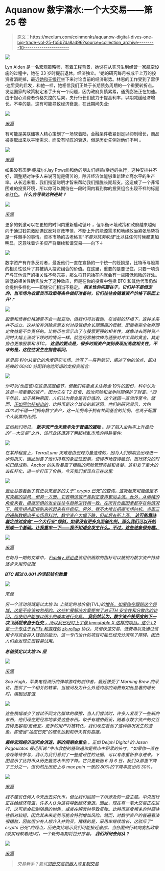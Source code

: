 # Aquanow 数字潜水:一个大交易——第 25 卷

> 原文：<https://medium.com/coinmonks/aquanow-digital-dives-one-big-trade-vol-25-fb5b7da8ad96?source=collection_archive---------10----------------------->

![](img/9e599bd3b588456debbc0757bb1647e9.png)

Lyn Alden 是一名宏观策略师，有着工程背景，她说在从实习生到经营一家航空设施的过程中，她在 33 岁时提前退休，经济独立。“她的研究每月被成千上万的投资者消耗掉，最近[她和无银行](https://www.youtube.com/watch?v=XaHuwUDd1C8)坐下来讨论当前的经济形势。林恩的工作受到了雷伊·达里奥的启发，和他一样，她相信我们正处于长期债务周期的一个重要转折点。发达国家的政策制定者手头有一个问题，因为政府负债累累，通货膨胀正在加速。由于担心消费者价格失控的后果，央行行长们致力于提高利率，以期减缓经济增长。不幸的是，这有可能导致经济衰退，在此期间失业:

![](img/c7d8f7c26bdb66cf62996c5d4a9f88c4.png)

[*来源*](https://www.lynalden.com/june-2022-newsletter/)

有可能是美联储等人精心策划了一场软着陆，金融条件收紧到足以抑制增长，商品被提取出来以平衡需求，而没有彻底的衰退，但是历史先例对他们不利 。

![](img/a8c2ec89b6659e8776a02a95c4a9c1e0.png)

[*来源*](https://noahpinion.substack.com/p/it-looks-like-were-headed-for-a-soft)

如果没有杰伊·鲍威尔(Jay Powell)和他的朋友们娴熟/幸运的执行，这种安排并不好，调整期对许多人来说可能是痛苦的，除非经济体能够重新建立高水平的生产率。从长远来看，我们指望聪明才智来帮助我们摆脱长期超支。这造成了一个非常困难的投资环境，所以你可以期待在一段时间内看到你的投资组合出现不祥的标题和红色。 ***什么会导致这种逆转？***

![](img/43a37b790892dba732b034b7f84c7cc3.png)

[*来源*](https://www.lynalden.com/june-2022-newsletter/)

更多的刺激可以在更短的时间内重新启动循环 ，但平衡环境政策和政府越来越倾向于通过钱包激励选民反对财政审慎、不断上升的能源需求和地缘政治紧张局势将是一件棘手的事情。资本市场的古老格言“*不要对抗美联储*”比以往任何时候都更加明显，这意味着许多资产将继续和谐交易——向下↓

![](img/b539733488efb28446052aae3579c811.png)

数字资产有许多反对者，最近他们一直在宣扬的一个统一的贬损是，比特币与股票的相关性驳斥了其被纳入投资组合的价值。在这里，重要的是要记住，只要一项资产与其他资产的相关性不够完美，那么将其包括在内就会有一些降低风险的好处。较低的相关性确实放大了这种效应，但是在你的投资中包括 BTC 和其他代币仍然会提供多样化——即使它们相当不稳定。 ***相关性的问题在于，它们并不是恒定的，当市场为收紧货币政策等条件做好准备时，它们往往会随着资产价格下跌而上升****:*

*![](img/41b167b7c3fa28a91dafff42cf3a95b2.png)*

*股票和债券价格通常不会一起变动，但我们可以看到，在当前的环境下，这种关系并不成立。这并没有消除息票支付对投资组合长期回报的贡献，配置者完全放弃固定收益是不负责任的。比特币也显示出了与股票更强的相关性，就像过去两种资产同时大幅上涨或下跌时的情况一样。就连经常被吹捧为通胀对冲工具的黄金，其走势也更像股票和 BTC。 ***这里的要点是，很多时候资产类别表现出高度相关性，不幸的是，这往往发生在抛售期间。****

*克里斯·科尔从量化的角度研究市场，他写了一系列笔记，阐述了他的论点，即从经典的 60/40 分配转向他所谓的龙投资组合:*

*![](img/b5a5f657488948b0288a71b3d36ea653.png)*

*你可以(也应该)在这里挖掘细节，但我们将重点关注黄金 19%的股份，科尔认为这是一项重要的资产，因为它在 T2 贬值、政治风险和战争时期保护了财富。“四千年前，出于某种原因，人们认为黄金是有价值的，这个迷因一直流传至今。然而，[正如阿尔托指出的](https://www.altoira.com/wp-content/uploads/2022/06/Alto2022AlternativeInvestingReport.pdf)，比特币是这个城市的新迷因。他们的研究显示，大约 40%的千禧一代拥有数字资产，这一比例高于拥有共同基金的比例，也高于配置个人股票的比例。*

*正如我们所见， ***数字资产也未能幸免于普遍的避险*** 。除了陷入由利率上升推动的“一大交易”之外，该行业还遭遇了两起扰乱市场的特殊事件:*

*![](img/a77621bdb0b30f09d8a45ffb5a4b8548.png)*

*在某种程度上，Terra/Luna 灾难是由宏观力量造成的，因为人们预期会出现进一步的损失，因此抛售了他们持有的象征性股票，使得市场变得脆弱，银行挤兑的时机已经成熟。Anchor 的失败暴露了糟糕的风险管理实践和贪婪。这引发了重大的去杠杆化，进一步打压了价格，今天我们发现自己在这里:*

*![](img/3bae77387d2ee210515a593e879cbca4.png)*

*[最近谷歌看到了有史以来最多的关于“ *crypto 已死*”的查询，这听起来可能像是不可克服的逆风，但另一方面，它表明该资产类别正变得更加主流。此外，从情绪的角度来看，极度恐惧的发生往往与趋势逆转相一致。在所有负面因素都存在的情况下，暗示拐点即将到来听起来有些疯狂。另外，我不太擅长把握市场时机。当周三的通胀数据出乎市场意料时，数字资产大幅下跌，但此后有所上涨。 ***这可能意味着定位过度向“一个大行业”倾斜，如果没有更多负面催化剂，那么我们可以开始形成一个基础。让我重申一下——我不知道会发生什么。不过，这些迹象很有趣。***](https://trends.google.com/trends/explore?date=all&geo=CA&q=crypto%20is%20dead)*

*![](img/d9688d68b37d358728b02660e9769815.png)*

*[*来源*](https://alternative.me/crypto/fear-and-greed-index/)*

*在每月一期的文章中， [Fidelity 评论说](https://www.fidelitydigitalassets.com/research-and-insights/research-round-july)该组织跟踪的指标可以被视为数字资产持续逐步采用的证据:*

***BTC 超过 0.001 的活跃钱包数量***

*![](img/d6b7ec117e4d42f3b3eba733281e687f.png)*

*[*来源*](https://charts.coinmetrics.io/network-data/)*

*另一个活动领域是以太坊 2s 上锁定的总价值(TVL)的[增长，如果你在跟踪这个领域，这是不应该被忽视的。这些扩展解决方案提供了对 ETH 安全性和分散化的访问，但使用户能够以很小的成本进行交易。 ***我仍然认为，数字资产接受度的下一次飞跃将来自于社交*** ，所以我已经盯上了像 Immutable X 这样的项目。这个 L2 是一个专注于 NFTs 和游戏的](https://thedefiant.io/optimism-layer-2s-surge/) [zk-rollup](https://docs.ethhub.io/ethereum-roadmap/layer-2-scaling/zk-rollups/) 协议。凭借快速交易、低费用以及通过信用卡将资金存入钱包的能力，这一专门设计的项目可能已经充分消除了障碍，因此人们会发现它很容易试用。*

***总值锁定以太坊 2s 层***

*![](img/fd4e3e1b0af36412875521c07262509e.png)*

*[*来源*](https://l2beat.com/)*

*Soo Hugh，苹果电视流行的弹球游戏的创作者，最近接受了 Morning Brew 的采访，提供了一个相关的轶事。当被问及为什么外语内容的消费有如此显著的增长时，编剧回答道:*

*![](img/18e0825eb0c40a2e33b2a770915e94f3.png)*

*这些横幅减少了尝试不同文化媒体的摩擦，当人们尝试时，许多人发现了一些新的东西，他们现在更经常地享受这些东西。似乎有理由假设，随着与数字资产的交互变得更容易/更便宜，更多的用户将被转化，我们现在看到了这种情况发生的迹象。即使当“加密已死”的概念达到前所未有的高度。*

****最终宏观经济逆风会消退，新的周期会重生*** 。正如 Delphi Digital 的 Jason Pagoulatos 最近所说:“*牛市收益的基础通常是熊市中积累的头寸。*“如果你一直在旁观等待参与，我认为我们看到了一些建设性的证据，可以考虑重新参与进来。下图显示了比特币从历史最高水平的下降。它只更新到 6 月 6 日，我们从那里下降了三分之一，但仍然比历史上与 max pain 一致的 80%的下降率高出约 30%。*

*![](img/8e2f6ac4e0fcf52f4576ce5767022010.png)*

*[*来源*](https://studio.glassnode.com/metrics?a=BTC&category=&contractExpiration=1680220800&ema=0&m=market.PriceDrawdownRelative&resolution=1w&zoom=all)*

*我不建议任何人今天出去买代币，但让我们回顾一下所涉及的一些主题。中央银行正在给经济降温，许多人认为这将导致经济衰退。因此，现在有一笔大交易正在进行，这可能会抑制随后的抛售，或者在解套时导致反弹。比特币高度相关的时期往往相对较短，因此其未来走势可能会特别增加风险。然而，对数字资产的普遍看法很糟糕，因此很少有人想介入并购买。糟糕的是，采用率继续增长，这驳斥了“ *crypto 已死*”的观点，历史类比暗示我们可能接近底部。当各国央行转向宽松政策(或实现软着陆)时，一个新的周期将拉开序幕。 ***我们将何去何从？****

*![](img/9e8c109a05379478755cdce403919409.png)*

*[*来源*](https://www.memecreator.org/meme/if-youre-bullish-and-bearish-you-can-never-be-wrong/https:/www.memecreator.org/meme/if-youre-bullish-and-bearish-you-can-never-be-wrong/)*

> *交易新手？尝试[加密交易机器人](/coinmonks/crypto-trading-bot-c2ffce8acb2a)或[复制交易](/coinmonks/top-10-crypto-copy-trading-platforms-for-beginners-d0c37c7d698c)*